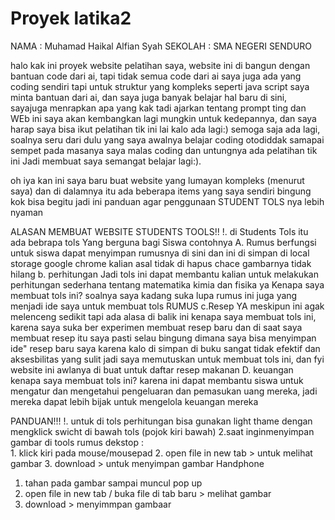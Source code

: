 # Proyek latika2
NAMA : Muhamad Haikal Alfian Syah
SEKOLAH : SMA NEGERI SENDURO 

halo kak ini proyek website pelatihan saya, website ini di bangun dengan bantuan code dari ai, tapi tidak semua code dari ai saya juga ada yang coding sendiri tapi untuk struktur yang kompleks seperti java script saya minta bantuan dari ai, dan saya juga banyak belajar hal baru di sini, sayajuga  menrapkan apa yang kak tadi ajarkan tentang prompt ting dan WEb ini saya akan kembangkan lagi mungkin untuk kedepannya, dan saya harap saya bisa ikut pelatihan tik ini lai kalo ada lagi:) semoga saja ada lagi, soalnya seru dari dulu yang saya awalnya belajar coding otodiddak samapai sempet pada masanya saya malas coding dan untungnya ada pelatihan tik ini Jadi membuat saya semangat belajar lagi:).


oh iya kan ini saya baru buat website yang lumayan kompleks (menurut saya) dan di dalamnya itu ada beberapa items yang saya sendiri bingung kok bisa begitu jadi ini panduan agar penggunaan STUDENT TOLS nya lebih nyaman

ALASAN MEMBUAT WEBSITE STUDENTS TOOLS!!
!. di Students Tols itu ada bebrapa tols Yang berguna bagi Siswa contohnya
  A. Rumus 
berfungsi untuk siswa dapat menyimpan rumusnya di sini dan ini di simpan di local storage google chrome kalian asal tidak di hapus chace gambarnya tidak hilang 
  b. perhitungan 
Jadi tols ini dapat membantu kalian untuk melakukan perhitungan sederhana tentang matematika kimia dan fisika ya Kenapa saya membuat tols ini? soalnya saya kadang suka lupa rumus ini juga yang menjadi ide saya untuk membuat tols RUMUS
  c.Resep 
YA meskipun ini agak melenceng sedikit tapi ada alasa di balik ini kenapa saya membuat tols ini, karena saya suka ber experimen membuat resep baru dan di saat saya membuat resep itu saya pasti selau bingung dimana saya bisa menyimpan ide" resep baru saya karena kalo di simpan di buku sangat tidak efektif dan aksesbilitas yang sulit jadi saya memutuskan untuk membuat tols ini, dan fyi website ini awlanya di buat untuk daftar resep makanan
  D. keuangan 
kenapa saya membuat tols ini? karena ini dapat  membantu siswa untuk mengatur dan mengetahui pengeluaran dan pemasukan uang mereka, jadi mereka dapat lebih bijak untuk mengelola keuangan mereka 

PANDUAN!!!
!. untuk di tols perhitungan bisa gunakan light thame dengan mengklick swicht di bawah tols (pojok kiri bawah)
2.saat inginmenyimpan  gambar di tools rumus 
    dekstop :  
    1. klick kiri pada mouse/mousepad 
    2. open file in new tab > untuk melihat gambar
    3. download > untuk menyimpan gambar
Handphone
1. tahan pada gambar sampai muncul pop up
2. open file in new tab / buka file di tab baru > melihat gambar
3. download > menyimmpan gambaar
